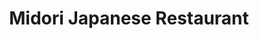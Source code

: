 ---
layout: place
title: "Midori Japanese Restaurant"
permalink: /illinois/chicago/midori-japanese-restaurant.html
stateAbbr: IL
stateName: Illinois
cityName: Chicago
seo:
  name: "Midori Japanese Restaurant"
  type: Restaurant
  links: null
description: "Looking for sushi in Chicago, Illinois? Check out Midori Japanese Restaurant for a delightful Japanese dining experience. Enjoy a variety of sushi and other ..."
place_id: ChIJr9HKmg7OD4gRk5iWg0kSDYI
photos:
  - name: >-
      places/ChIJr9HKmg7OD4gRk5iWg0kSDYI/photos/AeeoHcLBoawseG0Hl5qky0HG1AejD8aZh50pqWDplq5s3tLeBQ4rk6E0H1kLlmIsc6H--61qGoSxGbri0GG5nv3Rtf1BFsDbT1RWWTPA4Kaavno5xSClJzjpw3I8YC2gZcJbSq7dFeL1xiCW-jLtyq-H12dJ5dYdlFjj0fCVISXut56W5pz9TVn_yTEkBMVeMEyLZs3707vUNuirZOEpQfYG6_QRprqqNNTphg_ZL6DREH93SYnDCMr1RzkfYYdDT2TEYth7uwmoqRJ_lxNKYsLS9GWdM3cnkaneJdErkg5uF2V3N8iAkgVVApbxIL2kmX4mORFbjmRnFX3vRKf-qZJZasZrnO4yKA42dew4SjBSsc2fYTc2hNovNDwlejIWN9YlOTJb8IqXU-y5MLNTfOrgAU6PzdASnBWSuz9aaa_YA98JdQ
    widthPx: 4048
    heightPx: 3036
    authorAttributions:
      - displayName: Chris
        uri: https://maps.google.com/maps/contrib/110717463782825422230
        photoUri: >-
          https://lh3.googleusercontent.com/a-/ALV-UjWEcxlb0BSQcYBPSKZLAAbTtwGkrea0rm_6jAwpgL94fUU1roPG=s100-p-k-no-mo
    flagContentUri: >-
      https://www.google.com/local/imagery/report/?cb_client=maps_api_places.places_api&image_key=!1e10!2sCIHM0ogKEICAgICEtfKSPA&hl=en-US
    googleMapsUri: >-
      https://www.google.com/maps/place//data=!3m4!1e2!3m2!1sCIHM0ogKEICAgICEtfKSPA!2e10!4m2!3m1!1s0x880fce0e9acad1af:0x820d124983969893
  - name: >-
      places/ChIJr9HKmg7OD4gRk5iWg0kSDYI/photos/AeeoHcJAWNixY-XBsVp4-NSZT9cqgOzc5nswdWOHrlBJ2jnRq81qn1nzHEHMPR2Zj6deLvC6DQbNVheWAKbkoNGb0tF_ElPK1VxQ2ckBBUaDL4Q8AX4A5kLBCii3DQ7L4HuXKmox9J0Hwy2H-TvrwYPK1_maaMIskzD4_2jU0i75sLM2VwYVRffVFJDhjc-QN1VwYY9bWh0pL4ixroHimxnIQIlHJnBQqrmZ24lNOnI7h7EvKmjz1c8AuvusWF5BlL5KDFQ4zApwBa2SF6lx70tZzObrzzChqKa7-F3dRsPJyowm3siok3krgx73ydqifDwHAMyVgBYZV_xz6xtrXUnBgdsq6z7_CWLLS09dF3XKfU_m10MGw1b5gvbRbHoBaD7n0NGIo5ZfwSUjudXAFXIIJnO41EMwPrOolZ7EOgrpifiMizmZ
    widthPx: 4000
    heightPx: 2252
    authorAttributions:
      - displayName: Sourav Bhowmik
        uri: https://maps.google.com/maps/contrib/114253289653483539546
        photoUri: >-
          https://lh3.googleusercontent.com/a-/ALV-UjVHJ5HTZh-eHHMhi3DZP7iHegOy0dct26ht89GNEgU-oGJxcxLUAw=s100-p-k-no-mo
    flagContentUri: >-
      https://www.google.com/local/imagery/report/?cb_client=maps_api_places.places_api&image_key=!1e10!2sCIHM0ogKEICAgIDBs9HpsAE&hl=en-US
    googleMapsUri: >-
      https://www.google.com/maps/place//data=!3m4!1e2!3m2!1sCIHM0ogKEICAgIDBs9HpsAE!2e10!4m2!3m1!1s0x880fce0e9acad1af:0x820d124983969893
  - name: >-
      places/ChIJr9HKmg7OD4gRk5iWg0kSDYI/photos/AeeoHcIEJ9FiCbGA1SRJ0zsfUK1sIQsSikVURQX80pTf8Y-cySwk4G1XjdKlm5NhwIb8LBx8CA3-n2y2vt5xC1QDLMhGsjhLVICf5s4MblKH6zZnglX6jg-HAgzu9aVNLW22J4A9anj94zd92Tes_kkTEWJoteuiqxPaDba1KbGPoe7sa1jv7xP7NVB5T0VNJ79N_e-iacJ5shznmC6Iay6nM22t3yUXNzUyVNja--h1MdezePhtdbyILJRui3YTRthxiZ1EsPHWXvCbbeMge_Mcz2FRoph1GbNKMtFe2W56L0CxEk7pT4Nhr3wDDLV9BkPe0XUTXeYVCBNW0qkCKFbJs1oYoiXPEMwwc8KTV1K89GBbiML3goUHrJ0DiAjUtgDWXkce3DMyeu1CTzmuoE4pl7hvYnyIfia49wEwazhnGCPZUg
    widthPx: 4080
    heightPx: 3072
    authorAttributions:
      - displayName: rob fischer
        uri: https://maps.google.com/maps/contrib/100048998899910181567
        photoUri: >-
          https://lh3.googleusercontent.com/a-/ALV-UjWAoMhxnBngBP-wKWx3_x-bhWal7gK3LRbxKPCupd8vPs1UAEyO_A=s100-p-k-no-mo
    flagContentUri: >-
      https://www.google.com/local/imagery/report/?cb_client=maps_api_places.places_api&image_key=!1e10!2sCIHM0ogKEICAgMDIi7zsZw&hl=en-US
    googleMapsUri: >-
      https://www.google.com/maps/place//data=!3m4!1e2!3m2!1sCIHM0ogKEICAgMDIi7zsZw!2e10!4m2!3m1!1s0x880fce0e9acad1af:0x820d124983969893
  - name: >-
      places/ChIJr9HKmg7OD4gRk5iWg0kSDYI/photos/AeeoHcLV9mqMXJatsxjSqzyGEOpZVwQIOoKWF5MgVLB6XjUnbev7GExX0y-HwhnH2Qu-AtkrFS-4FZ_bVywSHoYsa19Heq0gVAtNETYsFXavgAdxbhIdASsAaKsExf5z6mHQGFnw73jlrVd6BqqqcwYWFd4qYOO__LrnPsq_HLzRWbRtOqwaVWVR1Z9w4-hLhRlm6SVTGRMQhtHlk_7UEmC4MYr7ef-PZ-RsDU9cGRfS7io9mk4MrDSz4HGGfVB2gwu2zXUNpzLS3OcFlSz5VBLscSrG59BUCkw-mlwmt_x12KQuI964vNbPh8nCOjsYhRrK1OjCpMdkCHdvoLxvXMIhT6OY1cbrGIanUP8MziGXhpthBnySWstXv3SQSp1QL1hIoNae_VQ-158wqwu5xLFIXMmOiS-kcgE3tLxEUQkg2U08FyXm
    widthPx: 4000
    heightPx: 2252
    authorAttributions:
      - displayName: Liliana Cervantez
        uri: https://maps.google.com/maps/contrib/102233742208427981756
        photoUri: >-
          https://lh3.googleusercontent.com/a/ACg8ocJKGwxX6Ti2lMPopopKZq_eYlOyQ6N__O4zT5B6kjTY8QsKeK_F=s100-p-k-no-mo
    flagContentUri: >-
      https://www.google.com/local/imagery/report/?cb_client=maps_api_places.places_api&image_key=!1e10!2sCIHM0ogKEICAgIDnmdu25wE&hl=en-US
    googleMapsUri: >-
      https://www.google.com/maps/place//data=!3m4!1e2!3m2!1sCIHM0ogKEICAgIDnmdu25wE!2e10!4m2!3m1!1s0x880fce0e9acad1af:0x820d124983969893
  - name: >-
      places/ChIJr9HKmg7OD4gRk5iWg0kSDYI/photos/AeeoHcJ51uZPlWXNr-wHmSDhYvh_ApB4cMlLYTCv0MNWx26ymrADm4sp0g0lCLOFcOjw2Au6TCnjW3iYWSpRTkWWDMuRlH3mgyW5O4u-w91VdYX1yOX-X4de1nzz_ZbuXh6XJzF3mL-NEMJZxkU8WJc1DG9jCFL_JxWZqhjGFLDctxANMdU5azLHNCMwQ7l2-cNZcd4iISedQbFUut14onm3cwTBKFAF81eFU8xbCLZNeOF20iWz0ZD2L-1335MhnvtcBJuAeggkQdeyVabdcRmqL56xyDlXsyeGeZAmXj9vrBYYhuUzg7jjoNQomdar-VTm587aPV2s-1iTqhOwDPbkxBtAXmnLRKJq_C12aLawzqGYPu4uBo3pc44fHEJz1ehMQ8RdlFVwt34lBd6pN3zJNEJU1SKZzyebO_NXmxsNVvL7VIr3
    widthPx: 4032
    heightPx: 3024
    authorAttributions:
      - displayName: Zack Alawan
        uri: https://maps.google.com/maps/contrib/104125082742153349962
        photoUri: >-
          https://lh3.googleusercontent.com/a-/ALV-UjVkKarcW5b-V-UYoJKTrwIqQpEriVoLZBndlbj68TIiMHu0df3Y=s100-p-k-no-mo
    flagContentUri: >-
      https://www.google.com/local/imagery/report/?cb_client=maps_api_places.places_api&image_key=!1e10!2sCIHM0ogKEICAgICjpt2u_QE&hl=en-US
    googleMapsUri: >-
      https://www.google.com/maps/place//data=!3m4!1e2!3m2!1sCIHM0ogKEICAgICjpt2u_QE!2e10!4m2!3m1!1s0x880fce0e9acad1af:0x820d124983969893
  - name: >-
      places/ChIJr9HKmg7OD4gRk5iWg0kSDYI/photos/AeeoHcKHAdqmL2YmywR_GSz122ycMDczehISWwTqxG3KiEH5Sp1qy8af_EH0B6XcbpajP8tQ3PEQdy57AF8aske0LKKoqw2y-XIzyV3OFvOabwKxh5lGkQu9vFWaM9v31z_KxRV9Ypf-qkAgiAOH0NbJpjshepyYwrz6oXZwF3Y0uRi7pEyuU9WaT-f-j2lS2ILGvBGa_IzpqjEz61-Y-HX6vAw2j_qA1SGubxaJhBHFryHoYM5sGXOyWjVNgqnbdFKwhbNSS8Kr4Hfh7MAiTpNPerEoRc68RAI30OSLNjhh58roikfUNQJ6J7tvC5BrK16sodk-JHhRnu2_XjuC24tljHh-4FtAhrKVy7X4C6j6aCl6ZegDDUv4LO3qRuI0-qwy8WyrsvMIC2ududkUkDBTWpWGDwkq1jnXqRCXILqsEyBirtA
    widthPx: 4000
    heightPx: 3000
    authorAttributions:
      - displayName: Anne Kana Ju
        uri: https://maps.google.com/maps/contrib/102379203954069274230
        photoUri: >-
          https://lh3.googleusercontent.com/a-/ALV-UjVXkaNjF9RBtOCC54Ecu6kUJ8A2izp-d9Dx_Qs-ARp5hy0DoJZ_1A=s100-p-k-no-mo
    flagContentUri: >-
      https://www.google.com/local/imagery/report/?cb_client=maps_api_places.places_api&image_key=!1e10!2sCIHM0ogKEICAgICNht_TxgE&hl=en-US
    googleMapsUri: >-
      https://www.google.com/maps/place//data=!3m4!1e2!3m2!1sCIHM0ogKEICAgICNht_TxgE!2e10!4m2!3m1!1s0x880fce0e9acad1af:0x820d124983969893
  - name: >-
      places/ChIJr9HKmg7OD4gRk5iWg0kSDYI/photos/AeeoHcKorWrD9tSeWHKsMVbUHsEX_prpJzqG_vJurV2O-Yk-1Cv4sjngROxeAIzxRizxnl1T1w8FQ7BAzMBRyq0a-PRrT4YxTDJeFI7XFEmd3sxILdvwOy4DKgWxpyjtiLdzfU_WKMBFplnnl8mlrJcP2-iLBeDBbpdFzRu-GtwD6qJ4D7anKnnB-gqZjTnmNITkfT9sUN_PWHSiCYB7h_rcwwt-nXoexJJqdCxa0nkI9qvTngKJAkR3DMp9Ijwb4QmBXF4gyRb7aVefH3wV_YChPt3Xtsj4_8h-vXRlIvu5Bjz2Rt6zCdOfailuB8RDVtEBYXqO0MIGaLEKBpN0AkmRtQvUs0qMUkJ98nzxBz9r1azW8Ge26h960OupHPmohIoykuzZnplrWreMc_FjshxfLQTgtXNqtw8YzpuMgUa4OQ9TF60
    widthPx: 4032
    heightPx: 3024
    authorAttributions:
      - displayName: Jonas Chavez
        uri: https://maps.google.com/maps/contrib/117800514601269988718
        photoUri: >-
          https://lh3.googleusercontent.com/a/ACg8ocLFINDzHmx08qs1_CPliCqUKfLDpxJr-cte2YEbBLdzFVV8HGE=s100-p-k-no-mo
    flagContentUri: >-
      https://www.google.com/local/imagery/report/?cb_client=maps_api_places.places_api&image_key=!1e10!2sCIHM0ogKEICAgIC5_b3oiAE&hl=en-US
    googleMapsUri: >-
      https://www.google.com/maps/place//data=!3m4!1e2!3m2!1sCIHM0ogKEICAgIC5_b3oiAE!2e10!4m2!3m1!1s0x880fce0e9acad1af:0x820d124983969893
  - name: >-
      places/ChIJr9HKmg7OD4gRk5iWg0kSDYI/photos/AeeoHcJdD1aXtlbb5PEZLTMz3MvAfbzvf2DnzKkG53y3GwqVhnfvlB8S-w_nT42eAt6OJS0l_CBMLinHA5Ak2rNncsBVJE2jSC2LbrAAO4IG6x8HMVyDrIN8nFeA95jVy9vDCrPJaYsxenUhpjWoo55bb1eugJcXqLxvBJ-A75ecTlQa9TNhvNsag3O1sn8f176NuzFchfuYvkE4qDk2L4ufjCEmkYmK2ga5UxDHUK1olJdezDsyg7r4neBTZOO3T2JcMMnDU4wDL8i1UwiSg3WKpPDLKmThqtpl-HK5zpn9KBXeJZ_sMU_uv-HTMHV0hvu2bdfb5-umxoXkclrPzIZfBeYP4-O2Bq0r8WMa370lGTDcTV9TvX-6kg7Ev_UNCtmengSINd7s0iz50yo1jGDR8wEgcYh6WWfDD4nzwNFFAQyeOiZw
    widthPx: 4000
    heightPx: 2252
    authorAttributions:
      - displayName: Heather Jenelle Ulangca
        uri: https://maps.google.com/maps/contrib/108002906720938471882
        photoUri: >-
          https://lh3.googleusercontent.com/a-/ALV-UjUkNzMkKRYxTTB4Jz3iu0OQiKVdWh9hKtp-017h2_wFs7s54U6GvQ=s100-p-k-no-mo
    flagContentUri: >-
      https://www.google.com/local/imagery/report/?cb_client=maps_api_places.places_api&image_key=!1e10!2sCIHM0ogKEICAgICNk6eExwE&hl=en-US
    googleMapsUri: >-
      https://www.google.com/maps/place//data=!3m4!1e2!3m2!1sCIHM0ogKEICAgICNk6eExwE!2e10!4m2!3m1!1s0x880fce0e9acad1af:0x820d124983969893
  - name: >-
      places/ChIJr9HKmg7OD4gRk5iWg0kSDYI/photos/AeeoHcKpevjIRfe1ahuGX4fWmC1nhxWLOVb2VI2E8lzQ96rAYbiYMm_4LuZURw4aEOQePQmRx-sI21CgvWvepB1DXFKbJhpt52bKyN1D3sL50GRj46sCu5ytzbVqCBTW1RPB3ZWrjw79IPENFzsmUoaRK319cpWbFM7QYjxGBhDhUnrOXem15AGSUjFMDwGVep9nkyvK6ohA06NhXnPTjtPSwkILeYXvn9aT_d3jKxZJce7C7EMLxo5BltdMP7ut9PrWRf36SGuX-otR6JfpCKoSXCOthMLwIJYNchU4j5Sr5xEGac3hwdTX5r0zc1HWgHJakqZvCI7x3vJKF80FpGykxzQGfW6aieck5-0721kfTiFrbN4mha6umi5o5caELnUA-usVsp08U_T5pj-v5956E8i4IO6Mi-oGDxkioINVwykKeg
    widthPx: 4048
    heightPx: 3036
    authorAttributions:
      - displayName: Waqas Aftab
        uri: https://maps.google.com/maps/contrib/107105966621673386001
        photoUri: >-
          https://lh3.googleusercontent.com/a-/ALV-UjXrIjf3L7nvWIg9-qM-18bbnxyVtx8uYlB76dV_9BQonHgr15MaFA=s100-p-k-no-mo
    flagContentUri: >-
      https://www.google.com/local/imagery/report/?cb_client=maps_api_places.places_api&image_key=!1e10!2sCIHM0ogKEICAgICckaGmbQ&hl=en-US
    googleMapsUri: >-
      https://www.google.com/maps/place//data=!3m4!1e2!3m2!1sCIHM0ogKEICAgICckaGmbQ!2e10!4m2!3m1!1s0x880fce0e9acad1af:0x820d124983969893
  - name: >-
      places/ChIJr9HKmg7OD4gRk5iWg0kSDYI/photos/AeeoHcJN6q3wSz29wPwqqYDkoNtlZ8yz1F2wV2JHW1NLPdFGTz12Fnk3Pk2EOVaPCLPWOJl_XnQ3hmxBGj0v6wFk5gKPiuQmQiAm6amQyR69fwihRhs7x0fwcs7Sm-XNzZCFaHO8d7zR_dG2qJNlSI-cCKw4p2eweB7932B4V8jufjS6tTd0qzZi_gY3CrzWhdSHHGQAd0T4XCWUMwyvhqaSTt231ZFpZ_mgO2b5Je_rwGdbmUQ-O3ybB_WmheMw88slmaoD4GKvRw_fKANod3NPJ4_g0YmnxZwN5E_wkSIXBJGubTCGmmYuGKgUpUvqujpGUh6JijEvhxRwmkKtTGKOtcxdP_UBSZac_KqKYBgnaCCYNSY_v4-Ti_AOdMBX3VrjrEY-PzZ4MSrREn83WLol2LhPeXT6ZQ_JONqlUFmzK-bfZg
    widthPx: 4032
    heightPx: 3024
    authorAttributions:
      - displayName: Zack Alawan
        uri: https://maps.google.com/maps/contrib/104125082742153349962
        photoUri: >-
          https://lh3.googleusercontent.com/a-/ALV-UjVkKarcW5b-V-UYoJKTrwIqQpEriVoLZBndlbj68TIiMHu0df3Y=s100-p-k-no-mo
    flagContentUri: >-
      https://www.google.com/local/imagery/report/?cb_client=maps_api_places.places_api&image_key=!1e10!2sCIHM0ogKEICAgICjpt2uAw&hl=en-US
    googleMapsUri: >-
      https://www.google.com/maps/place//data=!3m4!1e2!3m2!1sCIHM0ogKEICAgICjpt2uAw!2e10!4m2!3m1!1s0x880fce0e9acad1af:0x820d124983969893
address: 3310 W Bryn Mawr Ave, Chicago, IL 60659, USA
street: 3310 W Bryn Mawr Ave
city: Chicago
state: IL
zip: '60659'
country: USA
neighborhood: North Park
latitude: '41.983159'
longitude: '-87.711704'
accessibility_options:
  wheelchairAccessibleEntrance: true
  wheelchairAccessibleRestroom: true
  wheelchairAccessibleSeating: true
business_status: OPERATIONAL
name: Midori Japanese Restaurant
google_maps_links:
  directionsUri: >-
    https://www.google.com/maps/dir//''/data=!4m7!4m6!1m1!4e2!1m2!1m1!1s0x880fce0e9acad1af:0x820d124983969893!3e0
  placeUri: https://maps.google.com/?cid=9371166506577467539
  writeAReviewUri: >-
    https://www.google.com/maps/place//data=!4m3!3m2!1s0x880fce0e9acad1af:0x820d124983969893!12e1
  reviewsUri: >-
    https://www.google.com/maps/place//data=!4m4!3m3!1s0x880fce0e9acad1af:0x820d124983969893!9m1!1b1
  photosUri: >-
    https://www.google.com/maps/place//data=!4m3!3m2!1s0x880fce0e9acad1af:0x820d124983969893!10e5
primary_type: Japanese Restaurant
opening_hours:
  regular: null
  current: null
secondary_opening_hours:
  regular:
    weekdayDescriptions: null
    type: null
  current:
    weekdayDescriptions: null
    type: null
phone: (773) 267-9733
price_level: PRICE_LEVEL_MODERATE
price_range: $20 &ndash; $30
rating: '4.6'
rating_count: 441
website: null
reviews: null
parking_options: null
payment_options: null
allow_dogs: null
curbside_pickup: null
delivery: null
dine_in: null
good_for_children: null
good_for_groups: null
good_for_sports: null
live_music: null
menu_for_children: null
outdoor_seating: null
reservable: null
restroom: null
serves_beer: null
serves_breakfast: null
serves_brunch: null
serves_cocktails: null
serves_coffee: null
serves_dinner: null
serves_dessert: null
serves_lunch: null
serves_vegetarian_food: null
serves_wine: null
takeout: null
summary: null

---